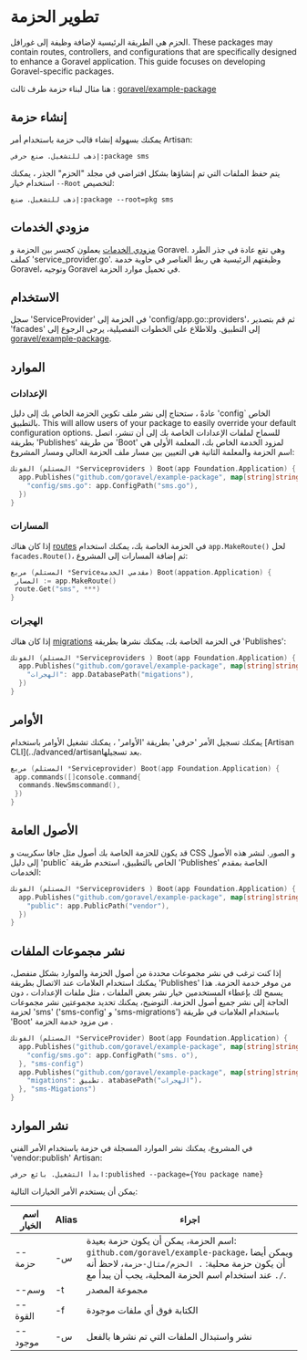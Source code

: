 # تطوير الحزمة

الحزم هي الطريقة الرئيسية لإضافة وظيفة إلى غورافل. These packages may contain routes, controllers, and
configurations that are specifically designed to enhance a Goravel application. This guide focuses on developing
Goravel-specific packages.

هنا مثال لبناء حزمة طرف ثالث
: [goravel/example-package](https://github.com/goravel/example-package)

## إنشاء حزمة

يمكنك بسهولة إنشاء قالب حزمة باستخدام أمر Artisan:

```shell
إذهب للتشغيل. صنع حرفي:package sms
```

يتم حفظ الملفات التي تم إنشاؤها بشكل افتراضي في مجلد "الحزم" الجذر ، يمكنك استخدام خيار `--Root` لتخصيص:

```shell
إذهب للتشغيل. صنع:package --root=pkg sms
```

## مزودي الخدمات

[مزودي الخدمات](../foundation/providers) يعملون كجسر بين الحزمة و Goravel.
وهي تقع عادة في جذر الطرد كملف 'service_provider.go'. وظيفتهم الرئيسية هي ربط العناصر
في حاوية خدمة Goravel، وتوجيه Goravel في تحميل موارد الحزمة.

## الاستخدام

سجل 'ServiceProvider' في الحزمة إلى 'config/app.go::providers'، ثم قم بتصدير 'facades' إلى التطبيق.
وللاطلاع على الخطوات التفصيلية، يرجى الرجوع إلى [goravel/example-package](https://github.com/goravel/example-package).

## الموارد

### الإعدادات

عادةً ، ستحتاج إلى نشر ملف تكوين الحزمة الخاص بك إلى دليل 'config\` الخاص بالتطبيق. This will
allow users of your package to easily override your default configuration options. للسماح لملفات الإعدادات الخاصة بك إلى
أن تنشر، اتصل بطريقة 'Publishes' من طريقة 'Boot' لمزود الخدمة الخاص بك، المعلمة الأولى هي اسم الحزمة
والمعلمة الثانية هي التعيين بين مسار ملف الحزمة الحالي ومسار المشروع:

```go
الفونك (المستلم *Serviceproviders ) Boot(app Foundation.Application) {
  app.Publishes("github.com/goravel/example-package", map[string]string{
    "config/sms.go": app.ConfigPath("sms.go"),
  })
}
```

### المسارات

إذا كان هناك [routes](../basic/routing) في الحزمة الخاصة بك، يمكنك استخدام `app.MakeRoute()` لحل
`facades.Route()`، ثم إضافة المسارات إلى المشروع:

```go
مربع (المستلم *Serviceمقدمي الخدمة) Boot(appation.Application) {
 المسار := app.MakeRoute()
 route.Get("sms", ***)
}
```

### الهجرات

إذا كان هناك [migrations](../orm/migrations) في الحزمة الخاصة بك، يمكنك نشرها بطريقة 'Publishes':

```go
الفونك (المستلم *Serviceproviders ) Boot(app Foundation.Application) {
  app.Publishes("github.com/goravel/example-package", map[string]string{
    "الهجرات": app.DatabasePath("migations"),
  })
}
```

## الأوامر

يمكنك تسجيل الأمر 'حرفي' بطريقة 'الأوامر' ، يمكنك تشغيل الأوامر
باستخدام [Artisan CLI](../advanced/artisanبعد تسجيلها.

```go
مربع (المستلم *Serviceprovider) Boot(app Foundation.Application) {
 app.commands([]console.command{
  commands.NewSmscommand(),
 })
}
```

## الأصول العامة

قد يكون للحزمة الخاصة بك أصول مثل جافا سكريبت و CSS و الصور. لنشر هذه الأصول إلى دليل 'public\`
الخاص بالتطبيق، استخدم طريقة 'Publishes' الخاصة بمقدم الخدمات:

```go
الفونك (المستلم *Serviceproviders ) Boot(app Foundation.Application) {
  app.Publishes("github.com/goravel/example-package", map[string]string{
    "public": app.PublicPath("vendor"),
  })
}
```

## نشر مجموعات الملفات

إذا كنت ترغب في نشر مجموعات محددة من أصول الحزمة والموارد بشكل منفصل، يمكنك استخدام العلامات عند الاتصال بطريقة
'Publishes' من موفر خدمة الحزمة. هذا يسمح لك بإعطاء المستخدمين خيار نشر بعض الملفات
، مثل ملفات الإعدادات ، دون الحاجة إلى نشر جميع أصول الحزمة. التوضيح، يمكنك تحديد مجموعتين
نشر مجموعات لحزمة 'sms' ('sms-config' و 'sms-migrations') باستخدام العلامات في طريقة 'Boot' من مزود خدمة الحزمة
.

```go
الفونك (المستلم *ServiceProvider) Boot(app Foundation.Application) {
  app.Publishes("github.com/goravel/example-package", map[string]string{
    "config/sms.go": app.ConfigPath("sms. o"),
  }, "sms-config")
  app.Publishes("github.com/goravel/example-package", map[string]string{
    "migations": تطبيق. atabasePath("الهجرات")،
  }, "sms-Migations")
}
```

## نشر الموارد

في المشروع، يمكنك نشر الموارد المسجلة في حزمة باستخدام الأمر الفني 'vendor:publish' Artisan:

```shell
ابدأ التشغيل. بائع حرفي:published --package={You package name}
```

يمكن أن يستخدم الأمر الخيارات التالية:

| اسم الخيار | Alias | اجراء                                                                                                                                                                                                                                        |
| ---------- | ----- | -------------------------------------------------------------------------------------------------------------------------------------------------------------------------------------------------------------------------------------------- |
| --حزمة     | -س    | اسم الحزمة، يمكن أن يكون حزمة بعيدة: `github.com/goravel/example-package`، ويمكن أيضا أن يكون حزمة محلية: `. الحزم/مثال-حزمة`، لاحظ أنه عند استخدام اسم الحزمة المحلية، يجب أن يبدأ مع `./`. |
| --وسم      | -t    | مجموعة المصدر                                                                                                                                                                                                                                |
| --القوة    | -f    | الكتابة فوق أي ملفات موجودة                                                                                                                                                                                                                  |
| --موجود    | -س    | نشر واستبدال الملفات التي تم نشرها بالفعل                                                                                                                                                                                                    |
